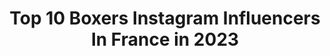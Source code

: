 ---
title: Top 10 Boxers Instagram Influencers In France in 2023
description: >-
  Find top boxers Instagram influencers in France in 2023. Most popular hashtags: #boxing #boxeo #fight.
platform: Instagram
hits: 55
text_top: See the best Instagram accounts on inBeat.
text_bottom: inBeat holds 55 Instagram influencers like this in France for you to pitch.
profiles:
  - username: "ninacherryoff"
    fullname: >-
      T H A N I N A  C H E R R Y
    bio: >-
      📍 #dubai 🎥 Tiktok:NINACHERRYOFF( +600k) 💼 #entrepreneure & #mannequin 🥊 FRENCH CHAMPION BOXER 🥊 🍒 #mode #sport #voyage
    location: "France"
    followers: 110660
    engagement: 538
    commentsToLikes: 0.014289
    id: ck14il5q5fyg00i192iqrftz8
    verified: false
    hashtags: "#weekend, #montpellier, #ninacherryoff, #drone"
  - username: "virgil_les_anges_12"
    fullname: >-
      Virgil Delcamp (LesAnges12) ❤️
    bio: >-
      👻vdelcamp20 📩partenariat ➡️virgil.events@gmail.com 🥊 Boxer / Influencer
    location: "France"
    followers: 413505
    engagement: 247
    commentsToLikes: 0.009877
    id: ck0w6a4257lbl0i19hyn5hzdu
    verified: false
    hashtags: "#natural, #lille, #photography, #lesanges12"
  - username: "icejetaime"
    fullname: >-
      ice | boxer dog in Paris
    bio: >-
      ❤️|We bring Boxers into peoples hearts 🐶|Her name is ice, my name is @icemecri 🎂|December 2, 2019 ✨|Paris, France
    location: "France"
    followers: 7283
    engagement: 1713
    commentsToLikes: 0.035910
    id: ck9wehvyskce40j78zg37allc
    verified: false
    hashtags: ""
  - username: "charlesfrankham1"
    fullname: >-
      CHARLES_FRANKHAM
    bio: >-
      Euro🥇Commonwealth🥇 world🥉12 National titles professional boxer with @matchroomboxing 2 and 0 with 1 ko sign with @eddiehearn
    location: "France"
    followers: 21246
    engagement: 380
    commentsToLikes: 0.031079
    id: ck0uerh31lywf0i19dwue820s
    verified: true
    hashtags: ""
  - username: "souleycissokho"
    fullname: >-
      Souleymane Cissokho
    bio: >-
      ⏺️Olympic Medalist🏅#RIO2016 ⏺️Pro Boxer #TeamCissokho 🇸🇳 🇫🇷 🇺🇸 @underarmourfr Athlete #Iwill 💍
    location: "France"
    followers: 88903
    engagement: 388
    commentsToLikes: 0.015781
    id: ck0w4dmr8y2ao0i19urvjhlr8
    verified: true
    hashtags: "#theonlywayisthrough, #boxing, #science, #teamcissokho"
  - username: "mekhaled_elhem69"
    fullname: >-
      Elhem « Diamond »Mekhaled
    bio: >-
      📍Lyon / France 🇫🇷 💎Diamond boxer 🥊 🥊 14W💥2 KO 🏆WBC World Champ intérim 🔰 🥇EBU Champ + 3 x FRANCE Champ Determination🔷ambitious🔷solid mentally
    location: "France"
    followers: 11339
    engagement: 381
    commentsToLikes: 0.029078
    id: ck6tvs8scnzdr0j71hfy5mmin
    verified: false
    hashtags: "#showtime, #boxinghype, #boxingmotivation, #boxingworkout"
  - username: "yurik_ozmanyan_mamedov"
    fullname: >-
      DON’T BE SORRY BE CAREFUL™️
    bio: >-
      🧿Founder of @dontbesorrybecareful @dbsbc_foundation @wadam_ivry 🥊Professional Boxer 12-1 🏆WBA FC champion🌎 🏆US Boxing Federation champion🇺🇸 #10🇫🇷
    location: "France"
    followers: 29780
    engagement: 349
    commentsToLikes: 0.024508
    id: ck0u0rf0luprz0i19h6axdy9t
    verified: false
    hashtags: "#noexcuses, #training, #yazidi, #4pointboxing"
  - username: "jkitoubilel"
    fullname: >-
      Bilel Jkitou
    bio: >-
      Boxer🥊 4xChampWBC 14-0🤷🏽‍♂️Pour les Sceptiques Je ne fait que m’échauffer / Bien Ou Foie ?! Contact: Ridajkitou@gmail.com #ALaFinJeVousExpliquerai💍
    location: "France"
    followers: 164461
    engagement: 375
    commentsToLikes: 0.008544
    id: ck6tjyd2v3n7h0j71l09kvao8
    verified: true
    hashtags: "#alafin, #motivation, #morningroutine, #bienoufoie"
  - username: "arsen_feroz"
    fullname: >-
      Arsen’’FEROZ’’Goulamirian
    bio: >-
      🥊 Professionnal Boxer 🥊 WBA Cruiserweight World Champion 🌎 Team @univentboxing Promotion 🇫🇷 🌍 🇦🇲 📍Los Angeles, CA
    location: "France"
    followers: 26159
    engagement: 659
    commentsToLikes: 0.015580
    id: ck6tyibsv3waa0j71wzr8cwnq
    verified: true
    hashtags: "#boxer, #armeniastrong, #family, #champions"
  - username: "mohamed_the_problem_mimoune"
    fullname: >-
      Mohamed Mimoune Officiel
    bio: >-
      Superlightweight Boxer🥊 🇫🇷 |IBO WORLD CHAMPIONS/Champion EBU & UE 🇪🇺|french @footkornertoulouse @footkorner/Athléte:@myproteinfr. Code:MIMOUNE -38%
    location: "France"
    followers: 23105
    engagement: 395
    commentsToLikes: 0.043456
    id: ck5zkpy79jxze0i14frf9xv40
    verified: true
    hashtags: "#world, #robbery, #vol, #fight"
---
